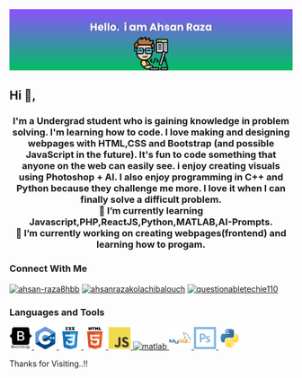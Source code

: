 <div align="center">
<img src="123.png">
</div>

<h2>Hi 👋,</h2>
<h3 align="center">I'm a Undergrad student who is gaining knowledge in problem solving. I'm learning how to code. I love making and designing webpages with HTML,CSS and Bootstrap (and possible JavaScript in the future).  It's fun to code something that anyone on the web can easily see. i enjoy creating visuals using Photoshop + AI. I also enjoy programming in C++ and Python because they challenge me more. I love it when I can finally solve a difficult problem.<br>🔭 I’m currently learning Javascript,PHP,ReactJS,Python,MATLAB,AI-Prompts.<br>
🌱 I’m currently working on creating webpages(frontend) and learning how to progam.</h3>


<p align="right">
  <h3 align="left">Connect With Me</h3>
<a href="https://linkedin.com/in/ahsan-raza8hbb" target="_blank"><img align="center" src="https://raw.githubusercontent.com/rahuldkjain/github-profile-readme-generator/master/src/images/icons/Social/linked-in-alt.svg" alt="ahsan-raza8hbb" height="30" width="40" /></a>
<a href="https://instagram.com/ahsanrazakolachibalouch" target="_blank"><img align="center" src="https://raw.githubusercontent.com/rahuldkjain/github-profile-readme-generator/master/src/images/icons/Social/instagram.svg" alt="ahsanrazakolachibalouch" height="30" width="40" /></a>
<a href="https://www.youtube.com/channel/UCj-smesq36B1MonuAYYKrJw" target="_blank"><img align="center" src="https://raw.githubusercontent.com/rahuldkjain/github-profile-readme-generator/master/src/images/icons/Social/youtube.svg" alt="questionabletechie110" height="30" width="40" /></a>
</p>
  


<p align="left"> 
  <h3 align="left">Languages and Tools</h3><a href="https://getbootstrap.com" target="_blank" rel="noreferrer"> <img src="https://raw.githubusercontent.com/devicons/devicon/master/icons/bootstrap/bootstrap-plain-wordmark.svg" alt="bootstrap" width="40" height="40"/> </a> <a href="https://www.w3schools.com/cpp/" target="_blank" rel="noreferrer"> <img src="https://raw.githubusercontent.com/devicons/devicon/master/icons/cplusplus/cplusplus-original.svg" alt="cplusplus" width="40" height="40"/> </a> <a href="https://www.w3schools.com/css/" target="_blank" rel="noreferrer"> <img src="https://raw.githubusercontent.com/devicons/devicon/master/icons/css3/css3-original-wordmark.svg" alt="css3" width="40" height="40"/> </a> <a href="https://www.w3.org/html/" target="_blank" rel="noreferrer"> <img src="https://raw.githubusercontent.com/devicons/devicon/master/icons/html5/html5-original-wordmark.svg" alt="html5" width="40" height="40"/> </a> <a href="https://developer.mozilla.org/en-US/docs/Web/JavaScript" target="_blank" rel="noreferrer"> <img src="https://raw.githubusercontent.com/devicons/devicon/master/icons/javascript/javascript-original.svg" alt="javascript" width="40" height="40"/> </a> <a href="https://www.mathworks.com/" target="_blank" rel="noreferrer"> <img src="https://upload.wikimedia.org/wikipedia/commons/2/21/Matlab_Logo.png" alt="matlab" width="40" height="40"/> </a> <a href="https://www.mysql.com/" target="_blank" rel="noreferrer"> <img src="https://raw.githubusercontent.com/devicons/devicon/master/icons/mysql/mysql-original-wordmark.svg" alt="mysql" width="40" height="40"/> </a> <a href="https://www.photoshop.com/en" target="_blank" rel="noreferrer"> <img src="https://raw.githubusercontent.com/devicons/devicon/master/icons/photoshop/photoshop-line.svg" alt="photoshop" width="40" height="40"/> </a> <a href="https://www.python.org" target="_blank" rel="noreferrer"> <img src="https://raw.githubusercontent.com/devicons/devicon/master/icons/python/python-original.svg" alt="python" width="40" height="40"/> </a> </p>





Thanks for Visiting..!!
